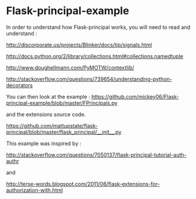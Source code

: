 Flask-principal-example
=======================

In order to understand how Flask-principal works, you will need to read and understand :


http://discorporate.us/projects/Blinker/docs/tip/signals.html

http://docs.python.org/2/library/collections.html#collections.namedtuple

http://www.doughellmann.com/PyMOTW/contextlib/

http://stackoverflow.com/questions/739654/understanding-python-decorators



You can then look at the example :
https://github.com/mickey06/Flask-principal-example/blob/master/FPrincipals.py

and the extensions source code.

https://github.com/mattupstate/flask-principal/blob/master/flask_principal/__init__.py

This example was inspired by :

http://stackoverflow.com/questions/7050137/flask-principal-tutorial-auth-authr

and 

http://terse-words.blogspot.com/2011/06/flask-extensions-for-authorization-with.html


